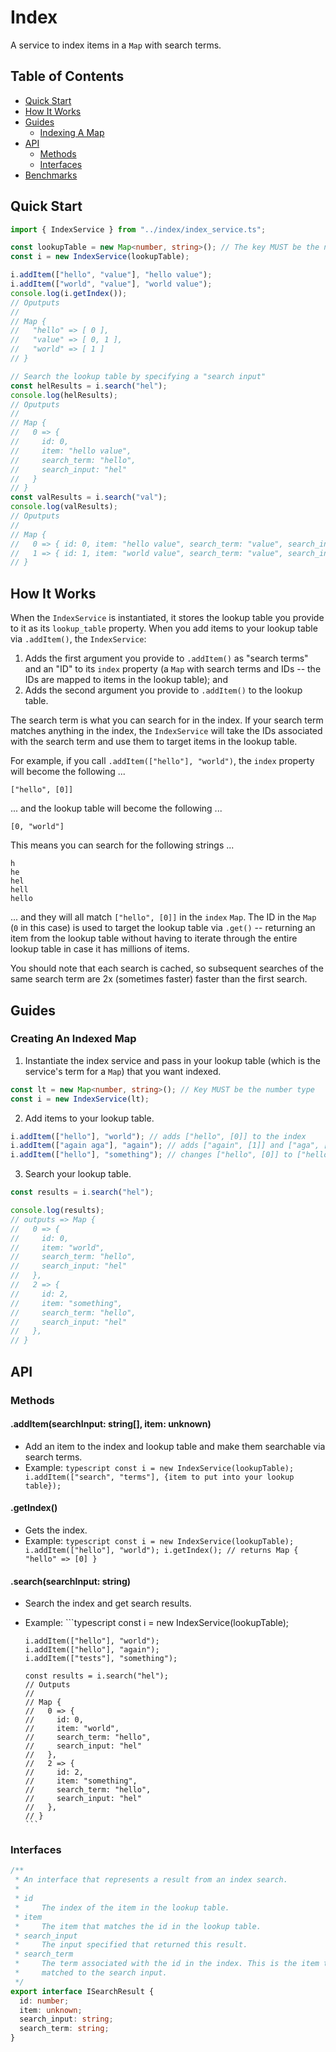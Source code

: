 # Index

A service to index items in a `Map` with search terms.

## Table of Contents

- [Quick Start](#quick-start)
- [How It Works](#how-it-works)
- [Guides](#guides)
  - [Indexing A Map](#creating-an-indexed-map)
- [API](#api)
  - [Methods](#methods)
  - [Interfaces](#interfaces)
- [Benchmarks](./benchmarks)

## Quick Start

```typescript
import { IndexService } from "../index/index_service.ts";

const lookupTable = new Map<number, string>(); // The key MUST be the number type
const i = new IndexService(lookupTable);

i.addItem(["hello", "value"], "hello value");
i.addItem(["world", "value"], "world value");
console.log(i.getIndex());
// Oputputs
//
// Map {
//   "hello" => [ 0 ],
//   "value" => [ 0, 1 ],
//   "world" => [ 1 ]
// }

// Search the lookup table by specifying a "search input"
const helResults = i.search("hel");
console.log(helResults);
// Oputputs
//
// Map {
//   0 => {
//     id: 0,
//     item: "hello value",
//     search_term: "hello",
//     search_input: "hel"
//   }
// }
const valResults = i.search("val");
console.log(valResults);
// Oputputs
//
// Map {
//   0 => { id: 0, item: "hello value", search_term: "value", search_input: "val" },
//   1 => { id: 1, item: "world value", search_term: "value", search_input: "val" }
// }
```

## How It Works

When the `IndexService` is instantiated, it stores the lookup table you provide
to it as its `lookup_table` property. When you add items to your lookup table
via `.addItem()`, the `IndexService`:

1. Adds the first argument you provide to `.addItem()` as "search terms" and an
   "ID" to its `index` property (a `Map` with search terms and IDs -- the IDs
   are mapped to items in the lookup table); and
2. Adds the second argument you provide to `.addItem()` to the lookup table.

The search term is what you can search for in the index. If your search term
matches anything in the index, the `IndexService` will take the IDs associated
with the search term and use them to target items in the lookup table.

For example, if you call `.addItem(["hello"], "world")`, the `index` property
will become the following ...

```
["hello", [0]]
```

... and the lookup table will become the following ...

```
[0, "world"]
```

This means you can search for the following strings ...

```
h
he
hel
hell
hello
```

... and they will all match `["hello", [0]]` in the `index` `Map`. The ID in the
`Map` (`0` in this case) is used to target the lookup table via `.get()` --
returning an item from the lookup table without having to iterate through the
entire lookup table in case it has millions of items.

You should note that each search is cached, so subsequent searches of the same
search term are 2x (sometimes faster) faster than the first search.

## Guides

### Creating An Indexed Map

1. Instantiate the index service and pass in your lookup table (which is the
   service's term for a `Map`) that you want indexed.

```typescript
const lt = new Map<number, string>(); // Key MUST be the number type
const i = new IndexService(lt);
```

2. Add items to your lookup table.

```typescript
i.addItem(["hello"], "world"); // adds ["hello", [0]] to the index
i.addItem(["again aga"], "again"); // adds ["again", [1]] and ["aga", [1]] to the index
i.addItem(["hello"], "something"); // changes ["hello", [0]] to ["hello", [0,2]] in the index
```

3. Search your lookup table.

```typescript
const results = i.search("hel");

console.log(results);
// outputs => Map {
//   0 => {
//     id: 0,
//     item: "world",
//     search_term: "hello",
//     search_input: "hel"
//   },
//   2 => {
//     id: 2,
//     item: "something",
//     search_term: "hello",
//     search_input: "hel"
//   },
// }
```

## API

### Methods

#### .addItem(searchInput: string[], item: unknown)

- Add an item to the index and lookup table and make them searchable via search
  terms.
- Example:
      ```typescript
      const i = new IndexService(lookupTable);
      i.addItem(["search", "terms"], {item to put into your lookup table});
      ```

#### .getIndex()

- Gets the index.
- Example:
      ```typescript
      const i = new IndexService(lookupTable);
      i.addItem(["hello"], "world");
      i.getIndex(); // returns Map { "hello" => [0] }
      ```

#### .search(searchInput: string)

- Search the index and get search results.
- Example:
      ```typescript
      const i = new IndexService(lookupTable);

      i.addItem(["hello"], "world");
      i.addItem(["hello"], "again");
      i.addItem(["tests"], "something");

      const results = i.search("hel");
      // Outputs
      //
      // Map {
      //   0 => {
      //     id: 0,
      //     item: "world",
      //     search_term: "hello",
      //     search_input: "hel"
      //   },
      //   2 => {
      //     id: 2,
      //     item: "something",
      //     search_term: "hello",
      //     search_input: "hel"
      //   },
      // }
      ```

### Interfaces

```typescript
/**
 * An interface that represents a result from an index search.
 *
 * id
 *     The index of the item in the lookup table.
 * item
 *     The item that matches the id in the lookup table.
 * search_input
 *     The input specified that returned this result.
 * search_term
 *     The term associated with the id in the index. This is the item that gets
 *     matched to the search input.
 */
export interface ISearchResult {
  id: number;
  item: unknown;
  search_input: string;
  search_term: string;
}
```
